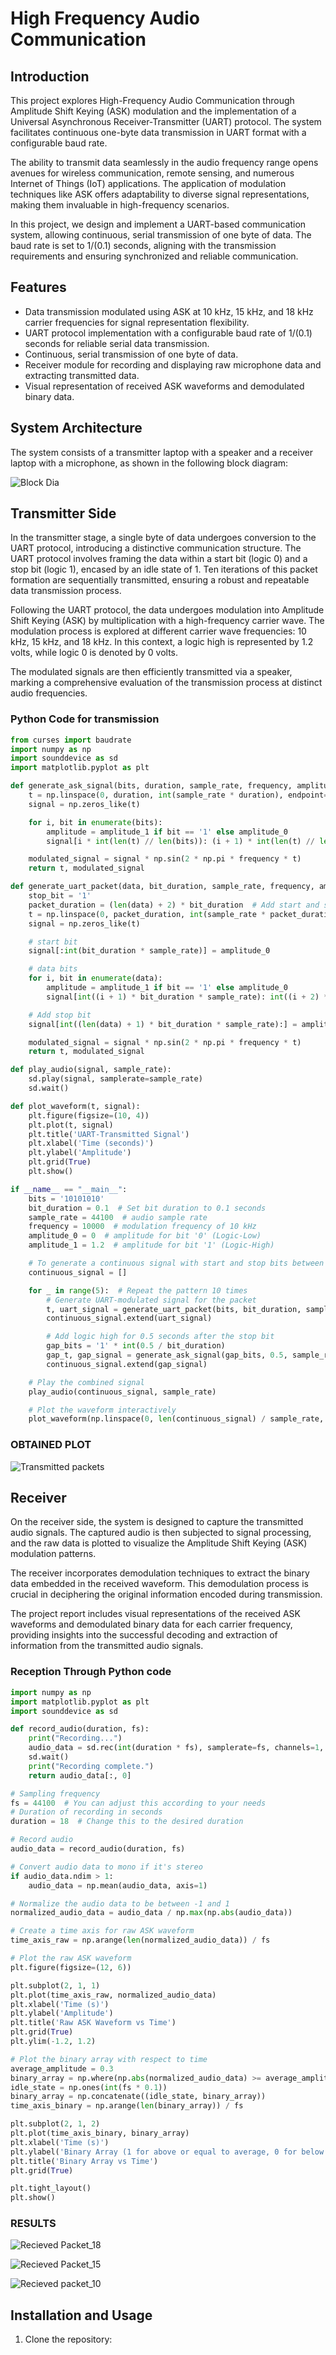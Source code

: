 # High Frequency Audio Communication

## Introduction

This project explores High-Frequency Audio Communication through Amplitude Shift Keying (ASK) modulation and the implementation of a Universal Asynchronous Receiver-Transmitter (UART) protocol. The system facilitates continuous one-byte data transmission in UART format with a configurable baud rate.

The ability to transmit data seamlessly in the audio frequency range opens avenues for wireless communication, remote sensing, and numerous Internet of Things (IoT) applications. The application of modulation techniques like ASK offers adaptability to diverse signal representations, making them invaluable in high-frequency scenarios.

In this project, we design and implement a UART-based communication system, allowing continuous, serial transmission of one byte of data. The baud rate is set to 1/(0.1) seconds, aligning with the transmission requirements and ensuring synchronized and reliable communication.

## Features

- Data transmission modulated using ASK at 10 kHz, 15 kHz, and 18 kHz carrier frequencies for signal representation flexibility.
- UART protocol implementation with a configurable baud rate of 1/(0.1) seconds for reliable serial data transmission.
- Continuous, serial transmission of one byte of data.
- Receiver module for recording and displaying raw microphone data and extracting transmitted data.
- Visual representation of received ASK waveforms and demodulated binary data.

## System Architecture

The system consists of a transmitter laptop with a speaker and a receiver laptop with a microphone, as shown in the following block diagram:

![Block Dia](https://github.com/VAIBHAV-VLSI/High-Frequency-Audio-Communication/assets/140998525/03c511ce-34c8-4976-95ab-dc36b053d9a8)

## Transmitter Side

In the transmitter stage, a single byte of data undergoes conversion to the UART protocol, introducing a distinctive communication structure. The UART protocol involves framing the data within a start bit (logic 0) and a stop bit (logic 1), encased by an idle state of 1. Ten iterations of this packet formation are sequentially transmitted, ensuring a robust and repeatable data transmission process.

Following the UART protocol, the data undergoes modulation into Amplitude Shift Keying (ASK) by multiplication with a high-frequency carrier wave. The modulation process is explored at different carrier wave frequencies: 10 kHz, 15 kHz, and 18 kHz. In this context, a logic high is represented by 1.2 volts, while logic 0 is denoted by 0 volts.

The modulated signals are then efficiently transmitted via a speaker, marking a comprehensive evaluation of the transmission process at distinct audio frequencies.

### Python Code for transmission

```python
from curses import baudrate
import numpy as np
import sounddevice as sd
import matplotlib.pyplot as plt

def generate_ask_signal(bits, duration, sample_rate, frequency, amplitude_0, amplitude_1):
    t = np.linspace(0, duration, int(sample_rate * duration), endpoint=False)
    signal = np.zeros_like(t)

    for i, bit in enumerate(bits):
        amplitude = amplitude_1 if bit == '1' else amplitude_0
        signal[i * int(len(t) // len(bits)): (i + 1) * int(len(t) // len(bits))] = amplitude

    modulated_signal = signal * np.sin(2 * np.pi * frequency * t)
    return t, modulated_signal

def generate_uart_packet(data, bit_duration, sample_rate, frequency, amplitude_0, amplitude_1):
    stop_bit = '1'
    packet_duration = (len(data) + 2) * bit_duration  # Add start and stop bits
    t = np.linspace(0, packet_duration, int(sample_rate * packet_duration), endpoint=False)
    signal = np.zeros_like(t)

    # start bit
    signal[:int(bit_duration * sample_rate)] = amplitude_0

    # data bits
    for i, bit in enumerate(data):
        amplitude = amplitude_1 if bit == '1' else amplitude_0
        signal[int((i + 1) * bit_duration * sample_rate): int((i + 2) * bit_duration * sample_rate)] = amplitude

    # Add stop bit
    signal[int((len(data) + 1) * bit_duration * sample_rate):] = amplitude_1

    modulated_signal = signal * np.sin(2 * np.pi * frequency * t)
    return t, modulated_signal

def play_audio(signal, sample_rate):
    sd.play(signal, samplerate=sample_rate)
    sd.wait()

def plot_waveform(t, signal):
    plt.figure(figsize=(10, 4))
    plt.plot(t, signal)
    plt.title('UART-Transmitted Signal')
    plt.xlabel('Time (seconds)')
    plt.ylabel('Amplitude')
    plt.grid(True)
    plt.show()  

if __name__ == "__main__":
    bits = '10101010'
    bit_duration = 0.1  # Set bit duration to 0.1 seconds
    sample_rate = 44100  # audio sample rate
    frequency = 10000  # modulation frequency of 10 kHz
    amplitude_0 = 0  # amplitude for bit '0' (Logic-Low)
    amplitude_1 = 1.2  # amplitude for bit '1' (Logic-High)

    # To generate a continuous signal with start and stop bits between each "10101010"
    continuous_signal = []

    for _ in range(5):  # Repeat the pattern 10 times
        # Generate UART-modulated signal for the packet
        t, uart_signal = generate_uart_packet(bits, bit_duration, sample_rate, frequency, amplitude_0, amplitude_1)
        continuous_signal.extend(uart_signal)

        # Add logic high for 0.5 seconds after the stop bit
        gap_bits = '1' * int(0.5 / bit_duration)
        gap_t, gap_signal = generate_ask_signal(gap_bits, 0.5, sample_rate, frequency, amplitude_0, amplitude_1)
        continuous_signal.extend(gap_signal)

    # Play the combined signal
    play_audio(continuous_signal, sample_rate)

    # Plot the waveform interactively
    plot_waveform(np.linspace(0, len(continuous_signal) / sample_rate, len(continuous_signal)), continuous_signal)
```

### OBTAINED PLOT
![Transmitted packets](https://github.com/VAIBHAV-VLSI/High-Frequency-Audio-Communication/assets/140998525/717c0259-4cb8-4dfe-a547-0d02bb93d21f)




## Receiver

On the receiver side, the system is designed to capture the transmitted audio signals. The captured audio is then subjected to signal processing, and the raw data is plotted to visualize the Amplitude Shift Keying (ASK) modulation patterns.

The receiver incorporates demodulation techniques to extract the binary data embedded in the received waveform. This demodulation process is crucial in deciphering the original information encoded during transmission.

The project report includes visual representations of the received ASK waveforms and demodulated binary data for each carrier frequency, providing insights into the successful decoding and extraction of information from the transmitted audio signals.

### Reception Through Python code

```python
import numpy as np
import matplotlib.pyplot as plt
import sounddevice as sd

def record_audio(duration, fs):
    print("Recording...")
    audio_data = sd.rec(int(duration * fs), samplerate=fs, channels=1, dtype='float32')
    sd.wait()
    print("Recording complete.")
    return audio_data[:, 0]

# Sampling frequency
fs = 44100  # You can adjust this according to your needs
# Duration of recording in seconds
duration = 18  # Change this to the desired duration

# Record audio
audio_data = record_audio(duration, fs)

# Convert audio data to mono if it's stereo
if audio_data.ndim > 1:
    audio_data = np.mean(audio_data, axis=1)

# Normalize the audio data to be between -1 and 1
normalized_audio_data = audio_data / np.max(np.abs(audio_data))

# Create a time axis for raw ASK waveform
time_axis_raw = np.arange(len(normalized_audio_data)) / fs

# Plot the raw ASK waveform
plt.figure(figsize=(12, 6))

plt.subplot(2, 1, 1)
plt.plot(time_axis_raw, normalized_audio_data)
plt.xlabel('Time (s)')
plt.ylabel('Amplitude')
plt.title('Raw ASK Waveform vs Time')
plt.grid(True)
plt.ylim(-1.2, 1.2)

# Plot the binary array with respect to time
average_amplitude = 0.3
binary_array = np.where(np.abs(normalized_audio_data) >= average_amplitude, 1, 0)
idle_state = np.ones(int(fs * 0.1))
binary_array = np.concatenate((idle_state, binary_array))
time_axis_binary = np.arange(len(binary_array)) / fs

plt.subplot(2, 1, 2)
plt.plot(time_axis_binary, binary_array)
plt.xlabel('Time (s)')
plt.ylabel('Binary Array (1 for above or equal to average, 0 for below average)')
plt.title('Binary Array vs Time')
plt.grid(True)

plt.tight_layout()
plt.show()
```

### RESULTS

![Recieved Packet_18](https://github.com/VAIBHAV-VLSI/High-Frequency-Audio-Communication/assets/140998525/a595f6f7-dc98-4879-8bab-a353db25ff3f)


![Recieved Packet_15](https://github.com/VAIBHAV-VLSI/High-Frequency-Audio-Communication/assets/140998525/b34a954b-7165-4eff-b717-d036fcdd869a)

![Recieved packet_10](https://github.com/VAIBHAV-VLSI/High-Frequency-Audio-Communication/assets/140998525/d9ed9fb8-5ecf-4d63-b647-73396fb1fc42)





## Installation and Usage

1. Clone the repository:

